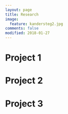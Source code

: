```yaml
---
layout: page
title: Research
image:
  feature: kandersteg2.jpg
comments: false
modified: 2018-01-27
---
```


# Project 1

# Project 2

# Project 3